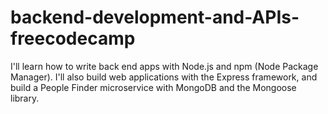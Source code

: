 # backend-development-and-APIs-freecodecamp
I'll learn how to write back end apps with Node.js and npm (Node Package Manager). I'll also build web applications with the Express framework, and build a People Finder microservice with MongoDB and the Mongoose library.
